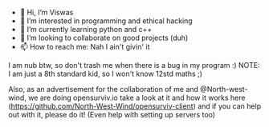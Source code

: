 - 👋 Hi, I’m Viswas
- 👀 I’m interested in programming and ethical hacking
- 🌱 I’m currently learning python and c++
- 💞️ I’m looking to collaborate on good projects (duh)
- 📫 How to reach me: Nah I ain't givin' it

I am nub btw, so don't trash me when there is a bug in my program :)
NOTE: I am just a 8th standard kid, so I won't know 12std maths ;)

Also, as an advertisement for the collaboration of me and @North-west-wind, we are doing opensurviv.io
take a look at it and how it works here (https://github.com/North-West-Wind/opensurviv-client)
and if you can help out with it, please do it! (Even help with setting up servers too)
<!---
Viswas-Programs/Viswas-Programs is a ✨ special ✨ repository because its `README.md` (this file) appears on your GitHub profile.
You can click the Preview link to take a look at your changes.
--->
